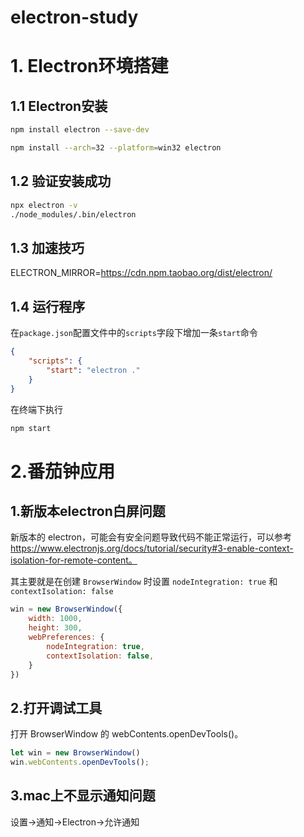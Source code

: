 # electron-study

# 1. Electron环境搭建

## 1.1 Electron安装

```bash
npm install electron --save-dev
```

```bash
npm install --arch=32 --platform=win32 electron
```

## 1.2 验证安装成功

```bash
npx electron -v
./node_modules/.bin/electron
```

## 1.3 加速技巧

ELECTRON_MIRROR=https://cdn.npm.taobao.org/dist/electron/

## 1.4 运行程序

在`package.json`配置文件中的`scripts`字段下增加一条`start`命令

```json
{
	"scripts": {
		"start": "electron ."
	}
}
```

在终端下执行

```bash
npm start
```

# 2.番茄钟应用

## 1.新版本electron白屏问题

新版本的 electron，可能会有安全问题导致代码不能正常运行，可以参考 https://www.electronjs.org/docs/tutorial/security#3-enable-context-isolation-for-remote-content。 

其主要就是在创建 `BrowserWindow` 时设置 `nodeIntegration: true` 和 `contextIsolation: false`

```javascript
win = new BrowserWindow({
    width: 1000,
    height: 300,
    webPreferences: {
        nodeIntegration: true,
        contextIsolation: false,
    }
})
```

## 2.打开调试工具

打开 BrowserWindow 的 webContents.openDevTools()。

```javascript
let win = new BrowserWindow()
win.webContents.openDevTools();
```

## 3.mac上不显示通知问题

设置->通知->Electron->允许通知
